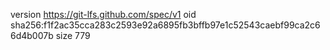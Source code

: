 version https://git-lfs.github.com/spec/v1
oid sha256:f1f2ac35cca283c2593e92a6895fb3bffb97e1c52543caebf99ca2c66d4b007b
size 779
